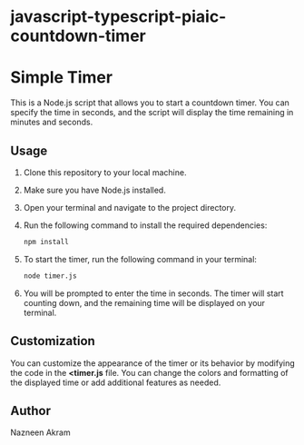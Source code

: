 # javascript-typescript-piaic-countdown-timer

# Simple Timer

This is a Node.js script that allows you to start a countdown timer. You can specify the time in seconds, and the script will display the time remaining in minutes and seconds.

## Usage

1. Clone this repository to your local machine.

2. Make sure you have Node.js installed.

3. Open your terminal and navigate to the project directory.

4. Run the following command to install the required dependencies:

   ```bash
   npm install
   ```
5. To start the timer, run the following command in your terminal:
   ```bash
   node timer.js
   ```
6. You will be prompted to enter the time in seconds. The timer will start counting down, and the remaining time will be displayed on your terminal.

## Customization

You can customize the appearance of the timer or its behavior by modifying the code in the <b><timer.js</b> file. You can change the colors and formatting of the displayed time or add additional features as needed.

## Author
Nazneen Akram
